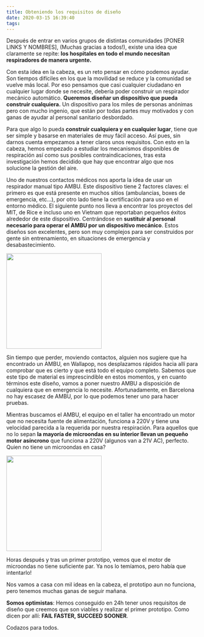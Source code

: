 ```yaml
---
title: Obteniendo los requisitos de diseño
date: 2020-03-15 16:39:40
tags:
---
```


Después de entrar en varios grupos de distintas comunidades [PONER LINKS Y NOMBRES], (Muchas gracias a todos!), existe una idea que claramente se repite: **los hospitales en todo el mundo necesitan respiradores de manera urgente.**

Con esta idea en la cabeza, es un reto pensar en cómo podemos ayudar. Son tiempos difíciles en los que la movilidad se reduce y la comunidad se vuelve más local. Por eso pensamos que casi cualquier ciudadano en cualquier lugar donde se necesite, debería poder construir un respirador mecánico automático. **Queremos diseñar un dispositivo que pueda construir cualquiera.** Un dispositivo para los miles de personas anónimas pero con mucho ingenio, que están por todas partes muy motivados y con ganas de ayudar al personal sanitario desbordado. 

Para que algo lo pueda **construir cualquiera y en cualquier lugar**, tiene que ser simple y basarse en materiales de muy fácil acceso. Así pues, sin darnos cuenta empezamos a tener claros unos requisitos. Con esto en la cabeza, hemos empezado a estudiar los mecanismos disponibles de respiración así como sus posibles contraindicaciones, tras esta investigación hemos decidido que hay que encontrar algo que nos solucione la gestión del aire.

Uno de nuestros contactos médicos nos aporta la idea de usar un respirador manual tipo AMBU. Este dispositivo tiene 2 factores claves: el primero es que está presente en muchos sitios (ambulancias, boxes de emergencia, etc…), por otro lado tiene la certificación para uso en el entorno médico.  El siguiente punto nos lleva a encontrar los proyectos del MIT, de Rice e incluso uno en Vietnam que reportaban pequeños éxitos alrededor de este dispositivo. Centrándose en **sustituir al personal necesario para operar el AMBU por un dispositivo mecánico**. Estos diseños son excelentes, pero son muy complejos para ser construidos por gente sin entrenamiento, en situaciones de emergencia y desabastecimiento. 

<img src="/images/hello-world/we-got-the-AMBU.jpeg" width="250">

Sin tiempo que perder, moviendo contactos, alguien nos sugiere que ha encontrado un AMBU, en Wallapop, nos desplazamos rápidos hacia allí para comprobar que es cierto y que está todo el equipo completo. Sabemos que este tipo de material es imprescindible en estos momentos, y en cuanto términos este diseño, vamos a poner nuestro AMBU a disposición de cualquiera que en emergencia lo necesite. Afortunadamente, en Barcelona no hay escasez de AMBU, por lo que podemos tener uno para hacer pruebas. 


Mientras buscamos el AMBU, el equipo en el taller ha encontrado un motor que no necesita fuente de alimentación, funciona a 220V y tiene una velocidad parecida a la requerida por nuestra respiración. Para aquellos que no lo sepan **la mayoría de microondas en su interior llevan un pequeño motor asíncrono** que funciona a 220V (algunos van a 21V AC), perfecto. Quien no tiene un microondas en casa?

<img src="/images/hello-world/microwave-oven-disarmed.jpeg" width="250">

Horas después y tras un primer prototipo, vemos que el motor de microondas no tiene suficiente par. Ya nos lo temíamos, pero había que intentarlo!

Nos vamos a casa con mil ideas en la cabeza, el prototipo aun no funciona, pero tenemos muchas ganas de seguir mañana. 

**Somos optimistas**: Hemos conseguido en 24h tener unos requisitos de diseño que creemos que son viables y realizar el primer prototipo. Como dicen por allí: **FAIL FASTER, SUCCEED SOONER**.

Codazos para todos.
